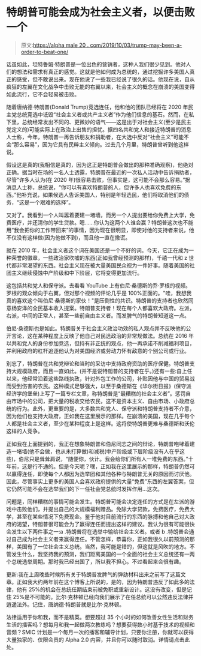 # 特朗普可能会成为社会主义者，以便击败一个

> 原文:[https://alpha male 20 . com/2019/10/03/trump-may-been-a-order-to-beat-one/](https://alphamale20.com/2019/10/03/trump-may-become-a-socialist-in-order-to-beat-one/)

话虽如此，坦特鲁姆·特朗普是一位出色的营销者，这种人我们很少见到。他对人们的想法和需求有真正的感觉。这就是他如何成为总统的，通过挖掘许多美国人真正的感受，但不敢说出来。现在他说了一些我已经说了很久的话。他现在说，自从疯狂的左翼在文化战争中击败无能的右翼以来，社会主义的概念在崩溃的美国变得如此流行，它不会轻易被击败。

随着唐纳德·特朗普(Donald Trump)竞选连任，他和他的团队已经将在 2020 年民主党总统竞选中诋毁“社会主义者或共产主义者”作为他们信息的基石。然而，在私下里，总统经常发出不同的、更微妙的语气——这是出于对社会主义(至少是民主党定义的)可能实际上在政治上出售的担忧。据四名共和党人和接近特朗普的消息人士称，今年，特朗普一再告诉朋友和捐助者，在大选中反对“社会主义”可能不会“那么容易”，因为它具有民粹主义倾向。过去几个月里，特朗普曾听到他这样说。

假设这是真的(我相信是真的，因为这正是特朗普会做出的那种准确观察)，他绝对正确。据当时在场的一名人士透露，特朗普在最近的一次私人活动中告诉捐助者，尽管“许多人认为(在 2020 年)很容易击败，但事实是，这可能不会那么容易。”据消息人士称，总统说，“你可以有喜欢特朗普的人，但许多人也喜欢免费的东西。”他补充说，如果候选人告诉美国人，特别是年轻选民，他们将取消他们的债务，“这是一个艰难的选择”。

又对了。我看到一个人叫嚣着要建一堵墙，而另一个人提出要给你免费上大学，免费医疗，并还清你的学生贷款。嗯……你认为这两个人谁会赢？特朗普这次也不能用“我会把你的工作带回来”的事情，因为现在很明显，即使对他的支持者来说，他不仅没有这样做(因为他做不到)，而且他一直在撒谎。

就在 2010 年，社会主义者这个词在美国还是一个不好的词。今天，它正在成为一种荣誉的徽章，一些政治家吹嘘的东西(正如我曾经预测的那样)，千禧一代和 z 世代都非常渴望的东西。社会主义现在被大量美国民众视为一件好事。随着美国的社团主义继续侵蚀中产阶级和中下阶层，它将变得更加流行。

这包括共和党人和保守派。去看看 YouTube 上有伯尼·桑德斯的乔·罗根的视频。罗根的观众倾向于右翼，但对那个视频的评论几乎是 100%正面的。"哇，我想我真的喜欢这个叫伯尼·桑德斯的家伙！"是压倒性的共识。特朗普的支持者也欣然同意杨安泽的全民基本收入提案。特朗普支持者！现在每个人都喜欢大政府。左派，右派，中间的正常人，甚至一些前自由主义者。而发脾气的特朗普知道这一点。

伯尼·桑德斯也是如此。特朗普关于社会主义政治功效的私人观点并不反映他的公开言论，这在某种程度上反映了他自己对民选政治的非常规做法。总统在 2016 年以共和党人的身份参加竞选，但持有非正统的观点，他一再承诺不削减福利项目，并利用政府的杠杆追逐他认为对美国经济或劳动力怀有敌意的个别公司或行业。

别忘了，特朗普在共和党辩论和当时的采访中支持政府资助的医疗保健。特朗普支持大规模政府，而且一直如此。(并不是说特朗普的支持者在乎。)还有一些:自上任以来，他经常沿着这些路线执政，针对外包工作的公司，补贴因他与中国的贸易战而受到伤害的农民。这种模式足够强大，以至于桑德斯在《华尔街日报》(保守派经济学的堡垒)上写了一篇专栏文章，称特朗普是“最糟糕的社会主义者”。惩罚自由市场中的公司，把大量的税收交给农民，这不是资本主义、自由市场、小政府总统的行为。此外，更重要的是，大多数共和党人、保守派和特朗普支持者不介意，因为他们也支持大政府，正如我在这里展示的那样。在崩溃的美国，现在几乎每个人都是社会主义者，至少在某种程度上是这样。这将使特朗普更难与桑德斯和沃伦这样的人竞争。

正如我在上面提到的，我正在想象特朗普和伯尼同志之间的辩论，特朗普咆哮着建造一堵墙(他不会做，也从未打算做)和减税(中产阶级或下层阶级没有人在乎这些)，伯尼只是耸耸肩说，“随便你，伙计。我会给你们所有人一堆免费的东西。”十年前，这是行不通的。但是今天呢？嘿，正如我在这里展示的那样，特朗普仍然可以赢得连任，即使每个人都因为选举团和其他各种与特朗普无关的原因而讨厌他。因此，尽管事实上更多的美国人会喜欢政府提供的大量“免费”东西的左翼答案，但它仍然可能不会在选举我们的下一任社会党总统时发挥作用...这次。

问题是，同样糟糕的事情可能会发生。特朗普可能会决定连任的方式是在左派的游戏中击败他们，并提出自己的大规模福利赠品。免除大学贷款，免费医疗，免费大学，甚至在某些情况下免费现金。鉴于他对目前流行的东西的脉搏和他自己对大政府的渴望，特朗普很可能会为了赢得连任而提出这样的建议。我认为很有可能很快会发生以下两件事之一:a .特朗普将在选举中输给社会主义者。或者 b .特朗普会通过自己成为社会主义者来赢得连任。不管怎样，恭喜你，正如我很久以前预测的那样，美国有了一位社会主义总统。当然，我可能是错的，但这就是风吹的地方。不管发生什么，我坚持我的预测，我们距离美国的一个全面的社会主义总统还有一两个总统选举周期。那时我已经出国了，所以我不担心。不过看起来会很有趣。

更新:我在上周晚些时候所有关于特朗普发脾气的弹劾材料出来之前写了这篇文章。正如我大约两年前在这个博客上所说的，是的，因为特朗普违反了如此多的法律，他有 25%的机会在总统任期结束前被免职或重新设计。这没有改变，但是记住 25%是不可能的。比尔·克林顿已经向我们展示了在任总统可以公然违反法律并逍遥法外。记住，唐纳德·特朗普就是比尔·克林顿。

法律适用于你和我，而不是精英。想要超过 35 个小时的如何改善女性生活和财务生活的播客吗？想每月和我一起做两次教练吗？想要获得数小时基于技术的视频和音频？SMIC 计划是一个每月一次的播客和辅导计划，只要你注册，你就可以获得大量独家的、仅限会员的 Alpha 2.0 内容，并且你可以随时取消。详情请点击此处。